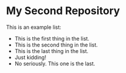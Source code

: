 # My Second Repository

This is an example list:
* This is the first thing in the list.
* This is the second thing in the list.
* This is the last thing in the list.
* Just kidding!
* No seriously. This one is the last.
